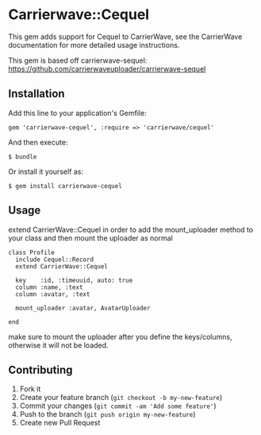 # Carrierwave::Cequel

This gem adds support for Cequel to CarrierWave, see the CarrierWave
documentation for more detailed usage instructions.

This gem is based off carrierwave-sequel:
https://github.com/carrierwaveuploader/carrierwave-sequel

## Installation

Add this line to your application's Gemfile:

    gem 'carrierwave-cequel', :require => 'carrierwave/cequel'

And then execute:

    $ bundle

Or install it yourself as:

    $ gem install carrierwave-cequel

## Usage

extend CarrierWave::Cequel in order to add the mount_uploader method to your class and then mount the uploader as normal

```
class Profile
  include Cequel::Record
  extend CarrierWave::Cequel

  key    :id, :timeuuid, auto: true
  column :name, :text
  column :avatar, :text

  mount_uploader :avatar, AvatarUploader

end
```

make sure to mount the uploader after you define the keys/columns, otherwise it will not be loaded.

## Contributing

1. Fork it
2. Create your feature branch (`git checkout -b my-new-feature`)
3. Commit your changes (`git commit -am 'Add some feature'`)
4. Push to the branch (`git push origin my-new-feature`)
5. Create new Pull Request
